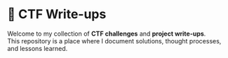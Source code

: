 # 📝 CTF Write-ups

Welcome to my collection of **CTF challenges** and **project write-ups**.  
This repository is a place where I document solutions, thought processes, and lessons learned.  
